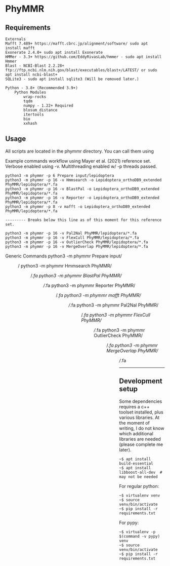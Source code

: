# PhyMMR

## Requirements
	
	Externals
	Mafft 7.489+ https://mafft.cbrc.jp/alignment/software/ sudo apt install mafft
	Exonerate 2.4.0+ sudo apt install Exonerate
	HMMer - 3.3+ https://github.com/EddyRivasLab/hmmer - sudo apt install Hmmer
	Blast - NCBI-Blast 2.2.28+ ftp://ftp.ncbi.nlm.nih.gov/blast/executables/blast+/LATEST/ or sudo apt install ncbi-blast+
	SQLite3 - sudo apt install sqlite3 (Will be removed later.)
	
	Python - 3.8+ (Recommended 3.9+)
		Python Modules
			wrap-rocks
			tqdm
			numpy - 1.22+ Required
			blosum_distance
			itertools
			bio
			xxhash

## Usage

All scripts are located in the phymmr directory. You can call them using

Example commands workflow using Mayer et al. (2021) reference set. Verbose enabled using -v. Multithreading enabled w/ -p <X> threads passed.  

	python3 -m phymmr -p 6 Prepare input/lepidoptera
	python3 -m phymmr -p 16 -v Hmmsearch -o Lepidoptera_orthoDB9_extended PhyMMR/lepidoptera/*.fa
	python3 -m phymmr -p 16 -v BlastPal -o Lepidoptera_orthoDB9_extended PhyMMR/lepidoptera/*.fa
	python3 -m phymmr -p 16 -v Reporter -o Lepidoptera_orthoDB9_extended PhyMMR/lepidoptera/*.fa
	python3 -m phymmr -p 8 -v mafft -o Lepidoptera_orthoDB9_extended PhyMMR/lepidoptera/*.fa
	
	--------- Breaks below this line as of this moment for this reference set.
	
	python3 -m phymmr -p 16 -v Pal2Nal PhyMMR/lepidoptera/*.fa
	python3 -m phymmr -p 16 -v FlexCull PhyMMR/lepidoptera/*.fa
	python3 -m phymmr -p 16 -v OutlierCheck PhyMMR/lepidoptera/*.fa
	python3 -m phymmr -p 16 -v MergeOverlap PhyMMR/lepidoptera/*.fa

Generic Commands
	python3 -m phymmr <args> Prepare <args> input/<DIR>/
	python3 -m phymmr <args> Hmmsearch <args> PhyMMR/<DIR>/*.fa
	python3 -m phymmr <args> BlastPal <args> PhyMMR/<DIR>/*.fa
	python3 -m phymmr <args> Reporter <args> PhyMMR/<DIR>/*.fa
	python3 -m phymmr <args> mafft <args> PhyMMR/<DIR>/*.fa
	python3 -m phymmr <args> Pal2Nal <args> PhyMMR/<DIR>/*.fa
	python3 -m phymmr <args> FlexCull <args> PhyMMR/<DIR>/*.fa
	python3 -m phymmr <args> OutlierCheck <args> PhyMMR/<DIR>/*.fa
	python3 -m phymmr <args> MergeOverlap <args> PhyMMR/<DIR>/*.fa




---------------------


## Development setup

Some dependencies requires a c++ toolset installed, plus various libraries. At the
moment of writing, I do not know which additional libraries are needed (please complete
me later).

	~$ apt install build-essential
	~$ apt install libboost-all-dev  # may not be needed

For regular python:

	~$ virtualenv venv
	~$ source venv/bin/activate
	~$ pip install -r requirements.txt

For pypy:

	~$ virtualenv -p $(command -v pypy) venv
	~$ source venv/bin/activate
	~$ pip install -r requirements.txt
  
